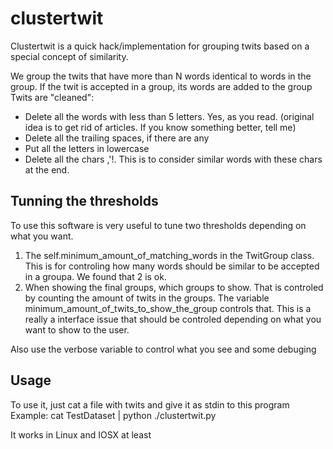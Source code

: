 # clustertwit
Clustertwit is a quick hack/implementation for grouping twits based on a special concept of similarity.

We group the twits that have more than N words identical to words in the group.
If the twit is accepted in a group, its words are added to the group
Twits are "cleaned":

- Delete all the words with less than 5 letters. Yes, as you read. (original idea is to get rid of articles. If you know something better, tell me)
- Delete all the trailing spaces, if there are any
- Put all the letters in lowercase
- Delete all the chars ,'!.  This is to consider similar words with these chars at the end.

## Tunning the thresholds
To use this software is very useful to tune two thresholds depending on what you want.

1. The self.minimum_amount_of_matching_words in the TwitGroup class. 
    This is for controling how many words should be similar to be accepted in a groupa. We found that 2 is ok.
2. When showing the final groups, which groups to show. That is controled by counting the amount of twits in the groups.
    The variable minimum_amount_of_twits_to_show_the_group controls that. This is a really a interface issue that should be controled depending on what you want to show to the user.

Also use the verbose variable to control what you see and some debuging

## Usage
To use it, just cat a file with twits and give it as stdin to this program
Example:
cat TestDataset | python ./clustertwit.py

It works in Linux and IOSX at least

